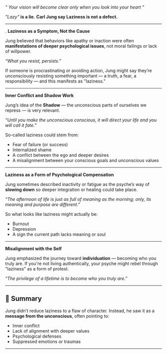 
*" Your vision will become clear only when you look into your heart "*

*"Lazy"* **is a lie.**
**Carl Jung say Laziness is not a defect.**

---

. **Laziness as a Symptom, Not the Cause**

Jung believed that behaviors like apathy or inaction were often **manifestations of deeper psychological issues**, not moral failings or lack of willpower.

 *“What you resist, persists.”*  

If someone is procrastinating or avoiding action, Jung might say they’re unconsciously resisting something important — a truth, a fear, a responsibility — and this manifests as "laziness."

---

**Inner Conflict and Shadow Work**

Jung’s idea of the **Shadow** — the unconscious parts of ourselves we repress — is very relevant. 

*“Until you make the unconscious conscious, it will direct your life and you will call it fate.”*

So-called laziness could stem from:

- Fear of failure (or success)
- Internalized shame
- A conflict between the ego and deeper desires
- A misalignment between your conscious goals and unconscious values

---

**Laziness as a Form of Psychological Compensation**

Jung sometimes described inactivity or fatigue as the psyche’s way of **slowing down** so deeper integration or healing could take place.

 *“The afternoon of life is just as full of meaning as the morning; only, its meaning and purpose are different.”*

So what looks like laziness might actually be:

- Burnout
- Depression
- A sign the current path lacks meaning or soul

---

**Misalignment with the Self**

Jung emphasized the journey toward **individuation** — becoming who you truly are. If you're not living authentically, your psyche might rebel through "laziness" as a form of protest.

*“The privilege of a lifetime is to become who you truly are.”*

---


## 🔁 Summary

Jung didn’t reduce laziness to a flaw of character. Instead, he saw it as a **message from the unconscious**, often pointing to:

- Inner conflict
- Lack of alignment with deeper values
- Psychological defenses
- Suppressed emotions or traumas

- --

